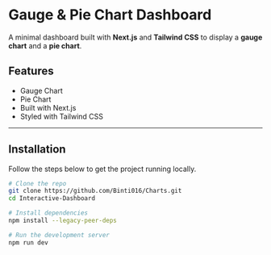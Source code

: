 
# Gauge & Pie Chart Dashboard

A minimal dashboard built with **Next.js** and **Tailwind CSS** to display a **gauge chart** and a **pie chart**.  

## Features

- Gauge Chart
- Pie Chart 
- Built with Next.js
- Styled with Tailwind CSS

---

## Installation

Follow the steps below to get the project running locally.

```bash
# Clone the repo
git clone https://github.com/Binti016/Charts.git
cd Interactive-Dashboard

# Install dependencies
npm install --legacy-peer-deps

# Run the development server
npm run dev
